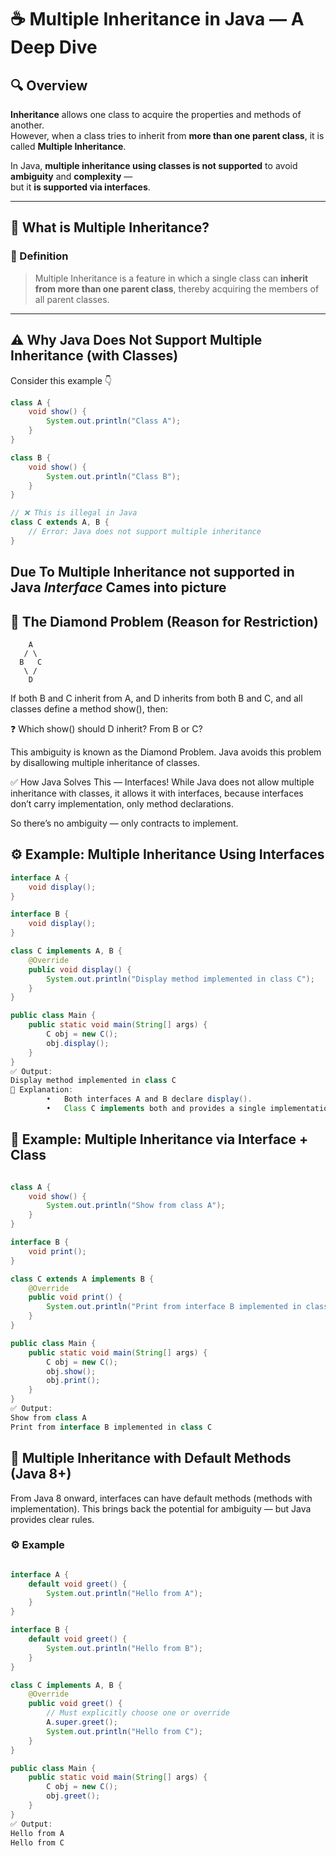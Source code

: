 # ☕ Multiple Inheritance in Java — A Deep Dive

## 🔍 Overview
**Inheritance** allows one class to acquire the properties and methods of another.  
However, when a class tries to inherit from **more than one parent class**, it is called **Multiple Inheritance**.

In Java, **multiple inheritance using classes is not supported** to avoid **ambiguity** and **complexity** —  
but it **is supported via interfaces**.

---

## 🧠 What is Multiple Inheritance?

### 📖 Definition
> Multiple Inheritance is a feature in which a single class can **inherit from more than one parent class**, thereby acquiring the members of all parent classes.

---

## ⚠️ Why Java Does Not Support Multiple Inheritance (with Classes)

Consider this example 👇

```java
class A {
    void show() {
        System.out.println("Class A");
    }
}

class B {
    void show() {
        System.out.println("Class B");
    }
}

// ❌ This is illegal in Java
class C extends A, B {
    // Error: Java does not support multiple inheritance
}

```

## Due To Multiple Inheritance not supported in Java  *Interface* Cames into picture 

## 🧩 The Diamond Problem (Reason for Restriction)
        A
       / \
      B   C
       \ /
        D

If both B and C inherit from A, and D inherits from both B and C,
and all classes define a method show(), then:

❓ Which show() should D inherit? From B or C?

This ambiguity is known as the Diamond Problem.
Java avoids this problem by disallowing multiple inheritance of classes.

✅ How Java Solves This — Interfaces!
While Java does not allow multiple inheritance with classes,
it allows it with interfaces, because interfaces don’t carry implementation, only method declarations.

So there’s no ambiguity — only contracts to implement.

## ⚙️ Example: Multiple Inheritance Using Interfaces

```java
interface A {
    void display();
}

interface B {
    void display();
}

class C implements A, B {
    @Override
    public void display() {
        System.out.println("Display method implemented in class C");
    }
}

public class Main {
    public static void main(String[] args) {
        C obj = new C();
        obj.display();
    }
}
✅ Output:
Display method implemented in class C
🧠 Explanation:
        •	Both interfaces A and B declare display().
        •	Class C implements both and provides a single implementation, resolving ambiguity.
```
## 🧩 Example: Multiple Inheritance via Interface + Class
```java

class A {
    void show() {
        System.out.println("Show from class A");
    }
}

interface B {
    void print();
}

class C extends A implements B {
    @Override
    public void print() {
        System.out.println("Print from interface B implemented in class C");
    }
}

public class Main {
    public static void main(String[] args) {
        C obj = new C();
        obj.show();
        obj.print();
    }
}
✅ Output:
Show from class A
Print from interface B implemented in class C
```
## 🧩 Multiple Inheritance with Default Methods (Java 8+)
From Java 8 onward, interfaces can have default methods (methods with implementation).
This brings back the potential for ambiguity — but Java provides clear rules.

### ⚙️ Example
```java

interface A {
    default void greet() {
        System.out.println("Hello from A");
    }
}

interface B {
    default void greet() {
        System.out.println("Hello from B");
    }
}

class C implements A, B {
    @Override
    public void greet() {
        // Must explicitly choose one or override
        A.super.greet();
        System.out.println("Hello from C");
    }
}

public class Main {
    public static void main(String[] args) {
        C obj = new C();
        obj.greet();
    }
}
✅ Output:
Hello from A
Hello from C
```
